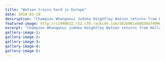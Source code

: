 ```yaml
---
title: "Watson trains hard in Europe"
date: 2018-03-29
description: "Champion Whanganui Judoka Keightley Watson returns from Holland nursing a leg injury..."
featured-image: http://c1940652.r52.cf0.rackcdn.com/5b2b061eb8d39a74990024ad/Keightley-chron-29-300march.gif
excerpt: "Champion Whanganui judoka Keightley Watson returns from Holland nursing a leg injury."
gallery-image-1: 
gallery-image-2: 
gallery-image-3: 
gallery-image-4: 
gallery-image-5: 
---
```

